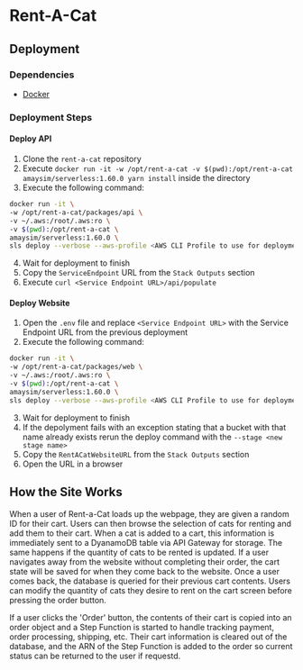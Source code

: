 # Rent-A-Cat

## Deployment

### Dependencies

- [Docker](https://docs.docker.com/install/)

### Deployment Steps

#### Deploy API

1. Clone the `rent-a-cat` repository
2. Execute `docker run -it -w /opt/rent-a-cat -v $(pwd):/opt/rent-a-cat amaysim/serverless:1.60.0 yarn install` inside the directory
3. Execute the following command:
```bash
docker run -it \
-w /opt/rent-a-cat/packages/api \
-v ~/.aws:/root/.aws:ro \
-v $(pwd):/opt/rent-a-cat \
amaysim/serverless:1.60.0 \
sls deploy --verbose --aws-profile <AWS CLI Profile to use for deployment> --region <AWS region to use for deployment>
```
4. Wait for deployment to finish
5. Copy the `ServiceEndpoint` URL from the `Stack Outputs` section
6. Execute `curl <Service Endpoint URL>/api/populate`

#### Deploy Website

1. Open the `.env` file and replace `<Service Endpoint URL>` with the Service Endpoint URL from the previous deployment
2. Execute the following command:
```bash
docker run -it \
-w /opt/rent-a-cat/packages/web \
-v ~/.aws:/root/.aws:ro \
-v $(pwd):/opt/rent-a-cat \
amaysim/serverless:1.60.0 \
sls deploy --verbose --aws-profile <AWS CLI Profile to use for deployment> --region <AWS region to use for deployment>
```
3. Wait for deployment to finish
4. If the depolyment fails with an exception stating that a bucket with that name already exists rerun the deploy command with the `--stage <new stage name>`
5. Copy the `RentACatWebsiteURL` from the `Stack Outputs` section
6. Open the URL in a browser

## How the Site Works

When a user of Rent-a-Cat loads up the webpage, they are given a random ID for their cart. Users can then browse the selection of cats for renting and add them to their cart.
When a cat is added to a cart, this information is immediately sent to a DyanamoDB table via API Gateway for storage. The same happens if the quantity of cats to be rented is updated.
If a user navigates away from the website without completing their order, the cart state will be saved for when they come back to the website. Once a user comes back, the database is
queried for their previous cart contents. Users can modify the quantity of cats they desire to rent on the cart screen before pressing the order button.

If a user clicks the 'Order' button, the contents of their cart is copied into an order object and a Step Function is started to handle tracking payment, order processing, shipping, etc.
Their cart information is cleared out of the database, and the ARN of the Step Function is added to the order so current status can be returned to the user if requestd.
